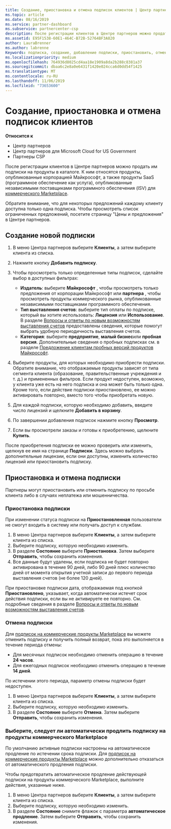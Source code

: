 ```yaml
---
title: Создание, приостановка и отмена подписок клиентов | Центр партнеров
ms.topic: article
ms.date: 08/16/2019
ms.service: partner-dashboard
ms.subservice: partnercenter-csp
description: После регистрации клиентов в Центре партнеров можно продать им подписки на продукты в каталоге.
ms.assetid: E95F1538-60E1-464C-B72B-52764BF3A820
author: LauraBrenner
ms.author: labrenne
Keywords: подписка, создание, добавление подписки, приостановить, отмена, приостановка
ms.localizationpriority: medium
ms.openlocfilehash: 764936d8025cd4aa18e1909a8da2b288c8381a37
ms.sourcegitcommit: dbaa6c2e8a0e6431f1420e024cca6d0dd54f1425
ms.translationtype: MT
ms.contentlocale: ru-RU
ms.lasthandoff: 11/06/2019
ms.locfileid: "73653600"
---
```

# <a name="create-suspend-or-cancel-customer-subscriptions"></a>Создание, приостановка и отмена подписок клиентов

**Относится к**

-  Центр партнеров
-  Центр партнеров для Microsoft Cloud for US Government
-  Партнеры CSP

После регистрации клиентов в Центре партнеров можно продать им подписки на продукты в каталоге. К ним относятся продукты, опубликованные корпорацией Майкрософт, а также продукты SaaS (программное обеспечение как услуга), опубликованные независимыми поставщиками программного обеспечения (ISV) для [коммерческого Marketplace](https://azuremarketplace.microsoft.com/marketplace). 

Обратите внимание, что для некоторых предложений каждому клиенту доступна только одна подписка. Чтобы просмотреть список ограниченных предложений, посетите страницу "Цены и предложения" в Центре партнеров. 


## <a name="create-a-new-subscription"></a>Создание новой подписки

1. В меню Центра партнеров выберите **Клиенты**, а затем выберите клиента из списка.

2. Нажмите кнопку **Добавить подписку**.

3. Чтобы просмотреть только определенные типы подписок, сделайте выбор в доступных фильтрах:
   - **Издатель**: выберите **Майкрософт** , чтобы просмотреть только предложения от корпорации Майкрософт или **партнера** , чтобы просмотреть продукты коммерческого рынка, опубликованные независимыми поставщиками программного обеспечения.
   - **Тип выставления счетов**: выберите тип оплаты по подписке, который вы хотите использовать: **Лицензия** или **Использование**. В разделе [Вопросы и ответы по новым возможностям выставления счетов](faq-about-new-billing-features.md) предоставлены сведения, которые помогут выбрать удобную периодичность выставления счетов.
   - **Категория**: выберите **предприятие**, **малый бизнес**или **пробная версия**. Дополнительные сведения о пробных подписках см. в разделе [Предложение клиентам пробных версий продуктов Майкрософт](offer-your-customers-trials-of-microsoft-products.md).

4. Выберите продукты, для которых необходимо приобрести подписки. Обратите внимание, что отображаемые продукты зависят от типа сегмента клиента (образование, правительственные учреждения и т. д.) и примененных фильтров. Если продукт недоступен, возможно, у клиента уже есть на него подписка и она может быть только одна. Кроме того, если действие подписки приостановлено, ее можно активировать повторно, вместо того чтобы приобретать новую.

5. Для каждой подписки, которую необходимо добавить, введите число лицензий и щелкните **Добавить в корзину**.

6. По завершении добавления подписок нажмите кнопку **Просмотр**.

7. Если вы просмотрели заказы и готовы к приобретению, щелкните **Купить**.

После приобретения подписки ее можно проверить или изменить, щелкнув ее имя на странице **Подписки**. Здесь можно выбрать дополнительные лицензии, если они доступны, изменить количество лицензий или приостановить подписку.


## <a name="suspend-or-cancel-a-subscription"></a>Приостановка и отмена подписки

Партнеры могут приостановить или отменить подписку по просьбе клиента либо в случаях неплатежа или мошенничества.

### <a name="suspend-a-subscription"></a>Приостановка подписки

При изменении статуса подписки на **Приостановленная** пользователи не смогут входить в систему или получать доступ к службам.

1.  В меню Центра партнеров выберите **Клиенты**, а затем выберите клиента из списка.
2.  Выберите подписку, которую необходимо изменить.
3.  В разделе **Состояние** выберите **Приостановка**. Затем выберите **Отправить**, чтобы сохранить изменения.
4.  Все данные будут удалены, если подписка не будет повторно активирована в течение 90 дней, либо 90 дней плюс количество дней от момента открытия учетной записи до первого периода выставления счетов (не более 120 дней).

При приостановке подписки дата, отображаемая под кнопкой **Приостановлено**, указывает, когда автоматически истечет срок действия подписки, если вы не активируете ее повторно. См. подробные сведения в разделе [Вопросы и ответы по новым возможностям выставления счетов](faq-about-new-billing-features.md).

### <a name="cancel-a-subscription"></a>Отмена подписки

Для [подписок на коммерческие продукты Marketplace](sell-marketplace-products.md) вы можете отменить подписку и получить полный возврат, пока это выполняется в течение периода отмены: 

- Для месячных подписок необходимо отменить операцию в течение **24 часов**.
- Для ежегодных подписок необходимо отменить операцию в течение **14 дней**.

По истечении этого периода, параметр отмены подписки будет недоступен.

1.  В меню Центра партнеров выберите **Клиенты**, а затем выберите клиента из списка.
2.  Выберите подписку, которую необходимо изменить.
3.  В разделе **Состояние** выберите **Отмена**. Затем выберите **Отправить**, чтобы сохранить изменения.

### <a name="choose-whether-to-automatically-renew-a-commercial-marketplace-subscription"></a>Выберите, следует ли автоматически продлить подписку на продукты коммерческого Marketplace

По умолчанию активные подписки настроены на автоматическое продление по истечении срока подписки. Для [подписок на коммерческие продукты Marketplace](sell-marketplace-products.md) можно дополнительно отказаться от автоматического продления подписки.

Чтобы предотвратить автоматическое продление действующей подписки на продукты коммерческого Marketplace, выполните действия, указанные ниже.

1.  В меню Центра партнеров выберите **Клиенты**, а затем выберите клиента из списка.
2.  Выберите подписку, которую необходимо изменить.
3.  В разделе **Состояние** снимите флажок с параметра **автоматическое продление**. Затем выберите **Отправить**, чтобы сохранить изменения.


 



